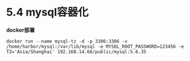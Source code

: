 # 5.4 mysql容器化
**docker部署**
```shell
docker run --name mysql-tz -d -p 3306:3306 -v /home/harbor/mysql:/var/lib/mysql -e MYSQL_ROOT_PASSWORD=123456 -e TZ='Asia/Shanghai' 192.168.14.66/public/mysql:5.6.35
```

